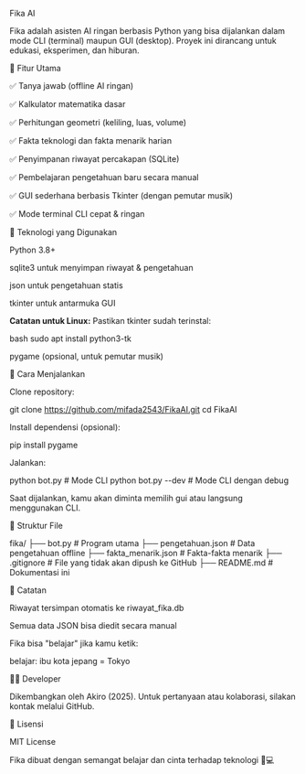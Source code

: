 Fika AI

Fika adalah asisten AI ringan berbasis Python yang bisa dijalankan dalam mode CLI (terminal) maupun GUI (desktop). Proyek ini dirancang untuk edukasi, eksperimen, dan hiburan.

🎯 Fitur Utama

✅ Tanya jawab (offline AI ringan)

✅ Kalkulator matematika dasar

✅ Perhitungan geometri (keliling, luas, volume)

✅ Fakta teknologi dan fakta menarik harian

✅ Penyimpanan riwayat percakapan (SQLite)

✅ Pembelajaran pengetahuan baru secara manual

✅ GUI sederhana berbasis Tkinter (dengan pemutar musik)

✅ Mode terminal CLI cepat & ringan

🧠 Teknologi yang Digunakan

Python 3.8+

sqlite3 untuk menyimpan riwayat & pengetahuan

json untuk pengetahuan statis

tkinter untuk antarmuka GUI

**Catatan untuk Linux:**
Pastikan tkinter sudah terinstal:

bash
sudo apt install python3-tk


pygame (opsional, untuk pemutar musik)

🔧 Cara Menjalankan

Clone repository:

git clone https://github.com/mifada2543/FikaAI.git
cd FikaAI

Install dependensi (opsional):

pip install pygame

Jalankan:

python bot.py          # Mode CLI
python bot.py --dev    # Mode CLI dengan debug

Saat dijalankan, kamu akan diminta memilih gui atau langsung menggunakan CLI.

📂 Struktur File

fika/
├── bot.py                # Program utama
├── pengetahuan.json      # Data pengetahuan offline
├── fakta_menarik.json    # Fakta-fakta menarik
├── .gitignore            # File yang tidak akan dipush ke GitHub
├── README.md             # Dokumentasi ini

📌 Catatan

Riwayat tersimpan otomatis ke riwayat_fika.db

Semua data JSON bisa diedit secara manual

Fika bisa "belajar" jika kamu ketik:

belajar: ibu kota jepang = Tokyo

🧑‍💻 Developer

Dikembangkan oleh Akiro (2025). Untuk pertanyaan atau kolaborasi, silakan kontak melalui GitHub.

📄 Lisensi

MIT License

Fika dibuat dengan semangat belajar dan cinta terhadap teknologi 🧠💻

